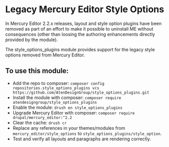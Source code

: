 # Legacy Mercury Editor Style Options

In Mercury Editor 2.2.x releases, layout and style option plugins have been
removed as part of an effort to make it possible to uninstall ME without
consequences (other than loosing the authoring enhancements directly provided
by the module).

The style_options_plugins module provides support for the legacy style options
removed from Mercury Editor.

## To use this module:

* Add the repo to composer: `composer config repositories.style_options_plugins vcs https://github.com/AtenDesignGroup/style_options_plugins.git`
* Install the module with composer: `composer require atendesigngroup/style_options_plugins`
* Enable the module: `drush en style_options_plugins`
* Upgrade Mercury Editor with composer: `composer require drupal/mercury_editor:^2.2`
* Clear the cache: `drush cr`
* Replace any references in your themes/modules from `mercury_editor/style_options` to `style_options_plugins/style_option`.
* Test and verify all layouts and paragraphs are rendering correctly.


